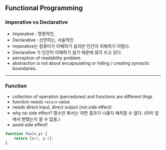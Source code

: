 ## Functional Programming

### Imperative vs Declarative

- Imperative : 명령적인, 
- Declarative : 선언하는, 서술적인
- imperative는 컴퓨터가 이해하기 쉽지만 인간이 이해하기 어렵다.
- Declarative 가 인간이 이해하기 쉽기 때문에 많이 쓰고 있다. 
- perception of readability problem
- abstraction is not about encapsulating or hiding / creating symactic boundaries.



---



### Function



- collection of operation (percedures) and functions are different thigs
- function needs `return` value
- needs direct input, direct output (not side effect)
- why no side effect?  함수만 봐서는 어떤 결과가 나올지 예측할 수 없다. (이미 앞에서 변했는지 알 수 없음.)
- avoid side effect!



```js
function foo(x,y) {
    return [x+1, y-1];
}
```

